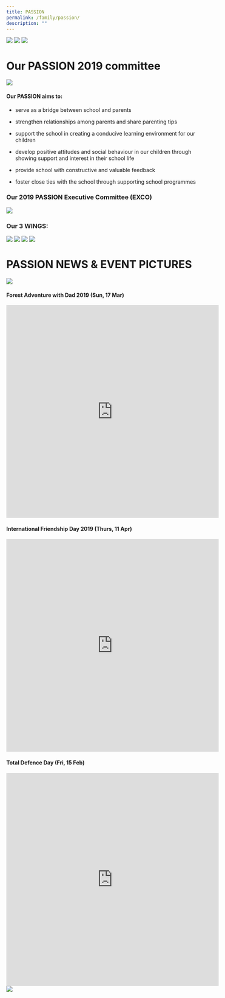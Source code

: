 ```yaml
---
title: PASSION
permalink: /family/passion/
description: ""
---
```


![](/images/Main-Pic.jpeg)
![](/images/PSG1.png)
![](/images/PSG2.png)

# Our PASSION 2019 committee
![](/images/PSG3.png)
#### Our **PASSION** aims to:

* serve as a bridge between school and parents
    
* strengthen relationships among parents and share parenting tips
    
* support the school in creating a conducive learning environment for our children
    
* develop positive attitudes and social behaviour in our children through showing support and interest in their school life
    
* provide school with constructive and valuable feedback
    
* foster close ties with the school through supporting school programmes

### Our 2019 PASSION Executive Committee (EXCO)
![](/images/Committee-1024x724.jpeg)

### Our 3 WINGS:
![](/images/PSG5.png)
![](/images/PSG6.png)
![](/images/PSG7.png)
![](/images/PSG8.png)
# PASSION NEWS &amp; EVENT PICTURES

![](/images/Key-Passion-Event.jpg)

#### Forest Adventure with Dad 2019 (Sun, 17 Mar)
<iframe allowfullscreen="true" height="560" width="560" frameborder="0" src="https://docs.google.com/presentation/d/e/2PACX-1vQ5wIQYy4ouKMsv1BGNZ7mlwCKS3F2fZkpFPbvi2QbIU4MQJDqWXBNdjK3t6np6Qz_6ixhLa50MLMZD/embed?start=true&amp;loop=true&amp;delayms=3000"></iframe>

#### International Friendship Day 2019 (Thurs, 11 Apr)
<iframe src="https://docs.google.com/presentation/d/e/2PACX-1vTRvRUpLOrW3Yt097PCLWE4lwOQfEXb-6keL-9tJ8gGILVPkVWMELW1NGyHQtrp4jj1hpdL_c2eYFsL/embed?start=true&amp;loop=true&amp;delayms=3000" frameborder="0" width="560" height="560" allowfullscreen="true"></iframe>

#### Total Defence Day (Fri, 15 Feb)

<iframe allowfullscreen="true" height="560" width="560" frameborder="0" src="https://docs.google.com/presentation/d/e/2PACX-1vTdIWXizyY6GoIl6gSI2AWFrNQhB5KFGna7yfLX8MeBLAR7EhCjMfrQPXqH2b5g9gbKOirlA0LZTdLg/embed?start=true&amp;loop=true&amp;delayms=3000"></iframe>



<a href="https://www.facebook.com/pages/category/Community/Chongfu-School-Passion-Parent-Support-Group-260164957352971/">
<img src="/images/PSG9.png" >
</a></p>
